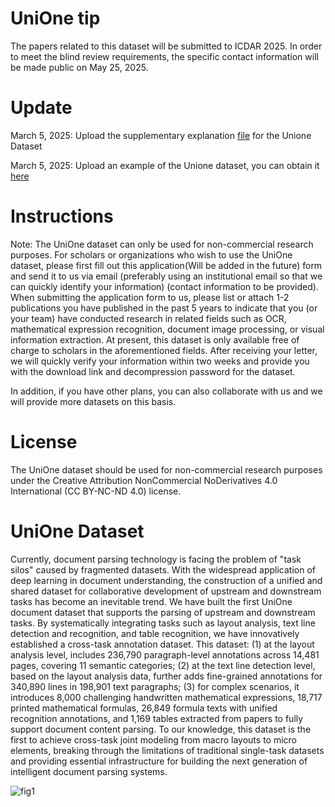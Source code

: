 # UniOne tip

The papers related to this dataset will be submitted to ICDAR 2025. In order to meet the blind review requirements, the specific contact information will be made public on May 25, 2025.

# Update

March 5, 2025: Upload the supplementary explanation [file](https://github.com/MaxTEX310/UniOne/blob/main/SupplementaryMaterials/UniOne%20Supplementary%20Materials.pdf)  for the Unione Dataset

March 5, 2025: Upload an example of the Unione dataset, you can obtain it [here](https://drive.google.com/file/d/1qtyFW03FMDnDGGH-SNXyru378UEI4Wal/view?usp=sharing)


# Instructions

Note: The UniOne dataset can only be used for non-commercial research purposes. For scholars or organizations who wish to use the UniOne dataset, please first fill out this application(Will be added in the future) form and send it to us via email (preferably using an institutional email so that we can quickly identify your information) (contact information to be provided). When submitting the application form to us, please list or attach 1-2 publications you have published in the past 5 years to indicate that you (or your team) have conducted research in related fields such as OCR, mathematical expression recognition, document image processing, or visual information extraction. At present, this dataset is only available free of charge to scholars in the aforementioned fields. After receiving your letter, we will quickly verify your information within two weeks and provide you with the download link and decompression password for the dataset.

In addition, if you have other plans, you can also collaborate with us and we will provide more datasets on this basis.

# License

The UniOne dataset should be used for non-commercial research purposes under the Creative Attribution NonCommercial NoDerivatives 4.0 International (CC BY-NC-ND 4.0) license.

# UniOne Dataset

Currently, document parsing technology is facing the problem of "task silos" caused by fragmented datasets. With the widespread application of deep learning in document understanding, the construction of a unified and shared dataset for collaborative development of upstream and downstream tasks has become an inevitable trend. We have built the first UniOne document dataset that supports the parsing of upstream and downstream tasks. By systematically integrating tasks such as layout analysis, text line detection and recognition, and table recognition, we have innovatively established a cross-task annotation dataset. This dataset: (1) at the layout analysis level, includes 236,790 paragraph-level annotations across 14,481 pages, covering 11 semantic categories; (2) at the text line detection level, based on the layout analysis data, further adds fine-grained annotations for 340,890 lines in 198,901 text paragraphs; (3) for complex scenarios, it introduces 8,000 challenging handwritten mathematical expressions, 18,717 printed mathematical formulas, 26,849 formula texts with unified recognition annotations, and 1,169 tables extracted from papers to fully support document content parsing. To our knowledge, this dataset is the first to achieve cross-task joint modeling from macro layouts to micro elements, breaking through the limitations of traditional single-task datasets and providing essential infrastructure for building the next generation of intelligent document parsing systems.

![fig1](https://github.com/user-attachments/assets/54d0e8f1-baed-4104-9b81-5ffc2e6dfae9)


